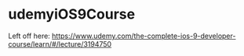 # udemyiOS9Course

Left off here: https://www.udemy.com/the-complete-ios-9-developer-course/learn/#/lecture/3194750


